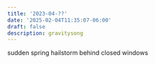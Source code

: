 ```yaml
---
title: '2023-04-??'
date: '2025-02-04T11:35:07-06:00'
draft: false
description: gravitysong
---
```


sudden spring hailstorm behind closed windows
